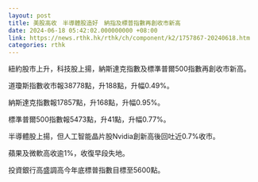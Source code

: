 ```yaml
---
layout: post
title: 美股高收　半導體股造好　納指及標普指數再創收市新高
date: 2024-06-18 05:42:02.000000000 +08:00
link: https://news.rthk.hk/rthk/ch/component/k2/1757867-20240618.htm
categories: rthk
---
```


紐約股市上升，科技股上揚，納斯達克指數及標準普爾500指數再創收市新高。

道瓊斯指數收市報38778點，升188點，升幅0.49%。

納斯達克指數報17857點，升168點，升幅0.95%。

標準普爾500指數報5473點，升41點，升幅0.77%。

半導體股上揚，但人工智能晶片股Nvidia創新高後回吐近0.7%收市。

蘋果及微軟高收逾1%，收復早段失地。

投資銀行高盛調高今年底標普指數目標至5600點。
